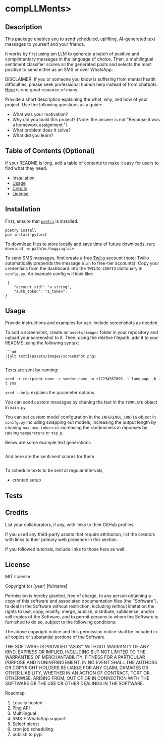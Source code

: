 # compLLMents>

## Description

This package enables you to send scheduled, uplifting, AI-generated text messages to yourself and your friends. 

It works by first using am LLM to generate a batch of positive and complimentary messages in the language of choice. Then, a multilingual sentiment classifier scores all the generated posts and selects the most positive to send either as an SMS or over WhatsApp.


DISCLAIMER: If you or someone you know is suffering from mental health difficulties, please seek professional *human* help instead of from chatbots. 
[Here]() is one good resource of many.


Provide a short description explaining the what, why, and how of your project. Use the following questions as a guide:

- What was your motivation?
- Why did you build this project? (Note: the answer is not "Because it was a homework assignment.")
- What problem does it solve?
- What did you learn?

## Table of Contents (Optional)

If your README is long, add a table of contents to make it easy for users to find what they need.

- [Installation](#installation)
- [Usage](#usage)
- [Credits](#credits)
- [License](#license)

## Installation

First, ensure that [`poetry`](https://python-poetry.org/docs/#installation) is installed. 

```
poetry install
poe install-pytorch
```

To download files to store locally and save time of future downloads, run:
`download -m path/on/huggingface`

To send SMS messages, first create a free [Twilio](https://www.twilio.com/en-us) account (note: Twilio automatically prepends the message `blah` to free-tier accounts). Copy your credentials from the dashboard into the `TWILIO_CONFIG` dictionary in `config.py`. An example config will look like:
```
 {
    "account_sid": "a_string",
    "auth_token": "a_token",
}
```

## Usage

Provide instructions and examples for use. Include screenshots as needed.

To add a screenshot, create an `assets/images` folder in your repository and upload your screenshot to it. Then, using the relative filepath, add it to your README using the following syntax:

    ```md
    ![alt text](assets/images/screenshot.png)
    ```

Texts are sent by running:
```
send -r recipient-name -s sender-name -n +11234567890 -l language -b -t sms
```

`send --help` explains the parameter options.

You can send custom messages by chaning the text in the `TEMPLATE` object in `main.py`

You can set custom model configuration in the `INFERENCE_CONFIG` object in `conifg.py` including swapping out models, increasing the output length by chaning `max_new_tokens` or increasing the randomness in reponses by raising `temperature` or `top_p`.


Below are some example text generations
```
```

And here are the sentiment scores for them
```
```

To schedule texts to be sent at regular intervals, 
- crontab setup



## Tests


## Credits

List your collaborators, if any, with links to their GitHub profiles.

If you used any third-party assets that require attribution, list the creators with links to their primary web presence in this section.

If you followed tutorials, include links to those here as well.


## License

MIT License

Copyright (c) [year] [fullname]

Permission is hereby granted, free of charge, to any person obtaining a copy
of this software and associated documentation files (the "Software"), to deal
in the Software without restriction, including without limitation the rights
to use, copy, modify, merge, publish, distribute, sublicense, and/or sell
copies of the Software, and to permit persons to whom the Software is
furnished to do so, subject to the following conditions:

The above copyright notice and this permission notice shall be included in all
copies or substantial portions of the Software.

THE SOFTWARE IS PROVIDED "AS IS", WITHOUT WARRANTY OF ANY KIND, EXPRESS OR
IMPLIED, INCLUDING BUT NOT LIMITED TO THE WARRANTIES OF MERCHANTABILITY,
FITNESS FOR A PARTICULAR PURPOSE AND NONINFRINGEMENT. IN NO EVENT SHALL THE
AUTHORS OR COPYRIGHT HOLDERS BE LIABLE FOR ANY CLAIM, DAMAGES OR OTHER
LIABILITY, WHETHER IN AN ACTION OF CONTRACT, TORT OR OTHERWISE, ARISING FROM,
OUT OF OR IN CONNECTION WITH THE SOFTWARE OR THE USE OR OTHER DEALINGS IN THE
SOFTWARE.

Roadmap

1.   Locally hosted
2.   Ping API
3.   Multilingual
4.   SMS + WhatsApp support
5.   Select nicest
6.   cron job scheduling
7.   publish to pypi

